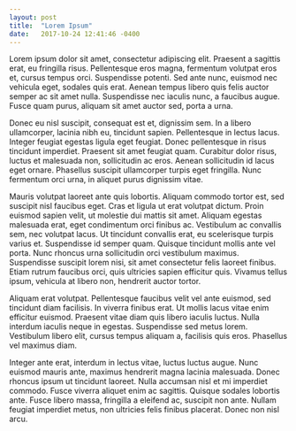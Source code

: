 ```yaml
---
layout: post
title:  "Lorem Ipsum"
date:   2017-10-24 12:41:46 -0400
---
```

Lorem ipsum dolor sit amet, consectetur adipiscing elit. Praesent a sagittis erat, eu fringilla risus. Pellentesque eros magna, fermentum volutpat eros et, cursus tempus orci. Suspendisse potenti. Sed ante nunc, euismod nec vehicula eget, sodales quis erat. Aenean tempus libero quis felis auctor semper ac sit amet nulla. Suspendisse nec iaculis nunc, a faucibus augue. Fusce quam purus, aliquam sit amet auctor sed, porta a urna.

Donec eu nisl suscipit, consequat est et, dignissim sem. In a libero ullamcorper, lacinia nibh eu, tincidunt sapien. Pellentesque in lectus lacus. Integer feugiat egestas ligula eget feugiat. Donec pellentesque in risus tincidunt imperdiet. Praesent sit amet feugiat quam. Curabitur dolor risus, luctus et malesuada non, sollicitudin ac eros. Aenean sollicitudin id lacus eget ornare. Phasellus suscipit ullamcorper turpis eget fringilla. Nunc fermentum orci urna, in aliquet purus dignissim vitae.

Mauris volutpat laoreet ante quis lobortis. Aliquam commodo tortor est, sed suscipit nisl faucibus eget. Cras et ligula ut erat volutpat dictum. Proin euismod sapien velit, ut molestie dui mattis sit amet. Aliquam egestas malesuada erat, eget condimentum orci finibus ac. Vestibulum ac convallis sem, nec volutpat lacus. Ut tincidunt convallis erat, eu scelerisque turpis varius et. Suspendisse id semper quam. Quisque tincidunt mollis ante vel porta. Nunc rhoncus urna sollicitudin orci vestibulum maximus. Suspendisse suscipit lorem nisi, sit amet consectetur felis laoreet finibus. Etiam rutrum faucibus orci, quis ultricies sapien efficitur quis. Vivamus tellus ipsum, vehicula at libero non, hendrerit auctor tortor.

Aliquam erat volutpat. Pellentesque faucibus velit vel ante euismod, sed tincidunt diam facilisis. In viverra finibus erat. Ut mollis lacus vitae enim efficitur euismod. Praesent vitae diam quis libero iaculis luctus. Nulla interdum iaculis neque in egestas. Suspendisse sed metus lorem. Vestibulum libero elit, cursus tempus aliquam a, facilisis quis eros. Phasellus vel maximus diam.

Integer ante erat, interdum in lectus vitae, luctus luctus augue. Nunc euismod mauris ante, maximus hendrerit magna lacinia malesuada. Donec rhoncus ipsum ut tincidunt laoreet. Nulla accumsan nisl et mi imperdiet commodo. Fusce viverra aliquet enim ac sagittis. Quisque sodales lobortis ante. Fusce libero massa, fringilla a eleifend ac, suscipit non ante. Nullam feugiat imperdiet metus, non ultricies felis finibus placerat. Donec non nisl arcu.
